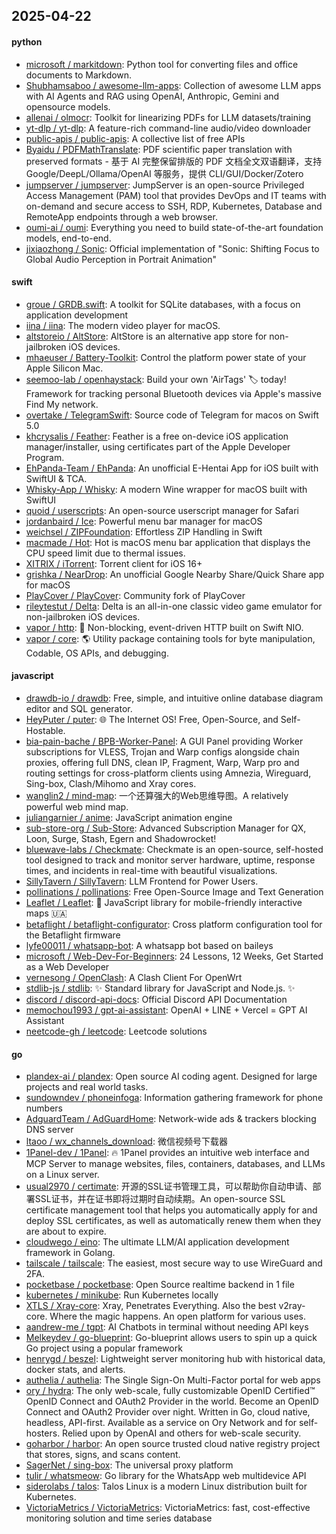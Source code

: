 ## 2025-04-22

#### python
* [microsoft / markitdown](https://github.com/microsoft/markitdown): Python tool for converting files and office documents to Markdown.
* [Shubhamsaboo / awesome-llm-apps](https://github.com/Shubhamsaboo/awesome-llm-apps): Collection of awesome LLM apps with AI Agents and RAG using OpenAI, Anthropic, Gemini and opensource models.
* [allenai / olmocr](https://github.com/allenai/olmocr): Toolkit for linearizing PDFs for LLM datasets/training
* [yt-dlp / yt-dlp](https://github.com/yt-dlp/yt-dlp): A feature-rich command-line audio/video downloader
* [public-apis / public-apis](https://github.com/public-apis/public-apis): A collective list of free APIs
* [Byaidu / PDFMathTranslate](https://github.com/Byaidu/PDFMathTranslate): PDF scientific paper translation with preserved formats - 基于 AI 完整保留排版的 PDF 文档全文双语翻译，支持 Google/DeepL/Ollama/OpenAI 等服务，提供 CLI/GUI/Docker/Zotero
* [jumpserver / jumpserver](https://github.com/jumpserver/jumpserver): JumpServer is an open-source Privileged Access Management (PAM) tool that provides DevOps and IT teams with on-demand and secure access to SSH, RDP, Kubernetes, Database and RemoteApp endpoints through a web browser.
* [oumi-ai / oumi](https://github.com/oumi-ai/oumi): Everything you need to build state-of-the-art foundation models, end-to-end.
* [jixiaozhong / Sonic](https://github.com/jixiaozhong/Sonic): Official implementation of "Sonic: Shifting Focus to Global Audio Perception in Portrait Animation"

#### swift
* [groue / GRDB.swift](https://github.com/groue/GRDB.swift): A toolkit for SQLite databases, with a focus on application development
* [iina / iina](https://github.com/iina/iina): The modern video player for macOS.
* [altstoreio / AltStore](https://github.com/altstoreio/AltStore): AltStore is an alternative app store for non-jailbroken iOS devices.
* [mhaeuser / Battery-Toolkit](https://github.com/mhaeuser/Battery-Toolkit): Control the platform power state of your Apple Silicon Mac.
* [seemoo-lab / openhaystack](https://github.com/seemoo-lab/openhaystack): Build your own 'AirTags' 🏷 today! Framework for tracking personal Bluetooth devices via Apple's massive Find My network.
* [overtake / TelegramSwift](https://github.com/overtake/TelegramSwift): Source code of Telegram for macos on Swift 5.0
* [khcrysalis / Feather](https://github.com/khcrysalis/Feather): Feather is a free on-device iOS application manager/installer, using certificates part of the Apple Developer Program.
* [EhPanda-Team / EhPanda](https://github.com/EhPanda-Team/EhPanda): An unofficial E-Hentai App for iOS built with SwiftUI & TCA.
* [Whisky-App / Whisky](https://github.com/Whisky-App/Whisky): A modern Wine wrapper for macOS built with SwiftUI
* [quoid / userscripts](https://github.com/quoid/userscripts): An open-source userscript manager for Safari
* [jordanbaird / Ice](https://github.com/jordanbaird/Ice): Powerful menu bar manager for macOS
* [weichsel / ZIPFoundation](https://github.com/weichsel/ZIPFoundation): Effortless ZIP Handling in Swift
* [macmade / Hot](https://github.com/macmade/Hot): Hot is macOS menu bar application that displays the CPU speed limit due to thermal issues.
* [XITRIX / iTorrent](https://github.com/XITRIX/iTorrent): Torrent client for iOS 16+
* [grishka / NearDrop](https://github.com/grishka/NearDrop): An unofficial Google Nearby Share/Quick Share app for macOS
* [PlayCover / PlayCover](https://github.com/PlayCover/PlayCover): Community fork of PlayCover
* [rileytestut / Delta](https://github.com/rileytestut/Delta): Delta is an all-in-one classic video game emulator for non-jailbroken iOS devices.
* [vapor / http](https://github.com/vapor/http): 🚀 Non-blocking, event-driven HTTP built on Swift NIO.
* [vapor / core](https://github.com/vapor/core): 🌎 Utility package containing tools for byte manipulation, Codable, OS APIs, and debugging.

#### javascript
* [drawdb-io / drawdb](https://github.com/drawdb-io/drawdb): Free, simple, and intuitive online database diagram editor and SQL generator.
* [HeyPuter / puter](https://github.com/HeyPuter/puter): 🌐 The Internet OS! Free, Open-Source, and Self-Hostable.
* [bia-pain-bache / BPB-Worker-Panel](https://github.com/bia-pain-bache/BPB-Worker-Panel): A GUI Panel providing Worker subscriptions for VLESS, Trojan and Warp configs alongside chain proxies, offering full DNS, clean IP, Fragment, Warp, Warp pro and routing settings for cross-platform clients using Amnezia, Wireguard, Sing-box, Clash/Mihomo and Xray cores.
* [wanglin2 / mind-map](https://github.com/wanglin2/mind-map): 一个还算强大的Web思维导图。A relatively powerful web mind map.
* [juliangarnier / anime](https://github.com/juliangarnier/anime): JavaScript animation engine
* [sub-store-org / Sub-Store](https://github.com/sub-store-org/Sub-Store): Advanced Subscription Manager for QX, Loon, Surge, Stash, Egern and Shadowrocket!
* [bluewave-labs / Checkmate](https://github.com/bluewave-labs/Checkmate): Checkmate is an open-source, self-hosted tool designed to track and monitor server hardware, uptime, response times, and incidents in real-time with beautiful visualizations.
* [SillyTavern / SillyTavern](https://github.com/SillyTavern/SillyTavern): LLM Frontend for Power Users.
* [pollinations / pollinations](https://github.com/pollinations/pollinations): Free Open-Source Image and Text Generation
* [Leaflet / Leaflet](https://github.com/Leaflet/Leaflet): 🍃 JavaScript library for mobile-friendly interactive maps 🇺🇦
* [betaflight / betaflight-configurator](https://github.com/betaflight/betaflight-configurator): Cross platform configuration tool for the Betaflight firmware
* [lyfe00011 / whatsapp-bot](https://github.com/lyfe00011/whatsapp-bot): A whatsapp bot based on baileys
* [microsoft / Web-Dev-For-Beginners](https://github.com/microsoft/Web-Dev-For-Beginners): 24 Lessons, 12 Weeks, Get Started as a Web Developer
* [vernesong / OpenClash](https://github.com/vernesong/OpenClash): A Clash Client For OpenWrt
* [stdlib-js / stdlib](https://github.com/stdlib-js/stdlib): ✨ Standard library for JavaScript and Node.js. ✨
* [discord / discord-api-docs](https://github.com/discord/discord-api-docs): Official Discord API Documentation
* [memochou1993 / gpt-ai-assistant](https://github.com/memochou1993/gpt-ai-assistant): OpenAI + LINE + Vercel = GPT AI Assistant
* [neetcode-gh / leetcode](https://github.com/neetcode-gh/leetcode): Leetcode solutions

#### go
* [plandex-ai / plandex](https://github.com/plandex-ai/plandex): Open source AI coding agent. Designed for large projects and real world tasks.
* [sundowndev / phoneinfoga](https://github.com/sundowndev/phoneinfoga): Information gathering framework for phone numbers
* [AdguardTeam / AdGuardHome](https://github.com/AdguardTeam/AdGuardHome): Network-wide ads & trackers blocking DNS server
* [ltaoo / wx_channels_download](https://github.com/ltaoo/wx_channels_download): 微信视频号下载器
* [1Panel-dev / 1Panel](https://github.com/1Panel-dev/1Panel): 🔥 1Panel provides an intuitive web interface and MCP Server to manage websites, files, containers, databases, and LLMs on a Linux server.
* [usual2970 / certimate](https://github.com/usual2970/certimate): 开源的SSL证书管理工具，可以帮助你自动申请、部署SSL证书，并在证书即将过期时自动续期。An open-source SSL certificate management tool that helps you automatically apply for and deploy SSL certificates, as well as automatically renew them when they are about to expire.
* [cloudwego / eino](https://github.com/cloudwego/eino): The ultimate LLM/AI application development framework in Golang.
* [tailscale / tailscale](https://github.com/tailscale/tailscale): The easiest, most secure way to use WireGuard and 2FA.
* [pocketbase / pocketbase](https://github.com/pocketbase/pocketbase): Open Source realtime backend in 1 file
* [kubernetes / minikube](https://github.com/kubernetes/minikube): Run Kubernetes locally
* [XTLS / Xray-core](https://github.com/XTLS/Xray-core): Xray, Penetrates Everything. Also the best v2ray-core. Where the magic happens. An open platform for various uses.
* [aandrew-me / tgpt](https://github.com/aandrew-me/tgpt): AI Chatbots in terminal without needing API keys
* [Melkeydev / go-blueprint](https://github.com/Melkeydev/go-blueprint): Go-blueprint allows users to spin up a quick Go project using a popular framework
* [henrygd / beszel](https://github.com/henrygd/beszel): Lightweight server monitoring hub with historical data, docker stats, and alerts.
* [authelia / authelia](https://github.com/authelia/authelia): The Single Sign-On Multi-Factor portal for web apps
* [ory / hydra](https://github.com/ory/hydra): The only web-scale, fully customizable OpenID Certified™ OpenID Connect and OAuth2 Provider in the world. Become an OpenID Connect and OAuth2 Provider over night. Written in Go, cloud native, headless, API-first. Available as a service on Ory Network and for self-hosters. Relied upon by OpenAI and others for web-scale security.
* [goharbor / harbor](https://github.com/goharbor/harbor): An open source trusted cloud native registry project that stores, signs, and scans content.
* [SagerNet / sing-box](https://github.com/SagerNet/sing-box): The universal proxy platform
* [tulir / whatsmeow](https://github.com/tulir/whatsmeow): Go library for the WhatsApp web multidevice API
* [siderolabs / talos](https://github.com/siderolabs/talos): Talos Linux is a modern Linux distribution built for Kubernetes.
* [VictoriaMetrics / VictoriaMetrics](https://github.com/VictoriaMetrics/VictoriaMetrics): VictoriaMetrics: fast, cost-effective monitoring solution and time series database
